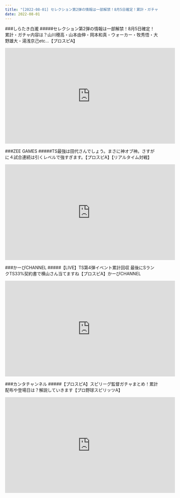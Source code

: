 ```yaml
---
title: "[2022-08-01] セレクション第2弾の情報は一部解禁！8月5日確定！累計・ガチャ内容は？山川穂高・山本由伸・岡本和真・ウォーカー・牧秀悟・大野雄大・湯浅京己etc…【プロスピA】 他"
date: 2022-08-01
---
```

###しらたき白瀧
#####セレクション第2弾の情報は一部解禁！8月5日確定！累計・ガチャ内容は？山川穂高・山本由伸・岡本和真・ウォーカー・牧秀悟・大野雄大・湯浅京己etc…【プロスピA】
<iframe width="560" height="315" src="https://www.youtube.com/embed/BjBfZWGimww" frameborder="0" allow="accelerometer; autoplay; clipboard-write; encrypted-media; gyroscope; picture-in-picture" allowfullscreen></iframe>

###ZEE GAMES
#####TS最強は田代さんでしょう。まさに神オブ神。さすがに４試合連続は引くレベルで強すぎます。【プロスピA】【リアルタイム対戦】
<iframe width="560" height="315" src="https://www.youtube.com/embed/XoARZNg9YgY" frameborder="0" allow="accelerometer; autoplay; clipboard-write; encrypted-media; gyroscope; picture-in-picture" allowfullscreen></iframe>

###かーぴCHANNEL
#####【LIVE】TS第4弾イベント累計回収  最後にSランクTS33%契約書で横山さん当てますね【プロスピA】かーぴCHANNEL
<iframe width="560" height="315" src="https://www.youtube.com/embed/smbCMovKu14" frameborder="0" allow="accelerometer; autoplay; clipboard-write; encrypted-media; gyroscope; picture-in-picture" allowfullscreen></iframe>

###カンタチャンネル
#####【プロスピA】スピリーグ監督ガチャまとめ！累計配布や登場日は？解説していきます【プロ野球スピリッツA】
<iframe width="560" height="315" src="https://www.youtube.com/embed/JCx-KxHcPl0" frameborder="0" allow="accelerometer; autoplay; clipboard-write; encrypted-media; gyroscope; picture-in-picture" allowfullscreen></iframe>

